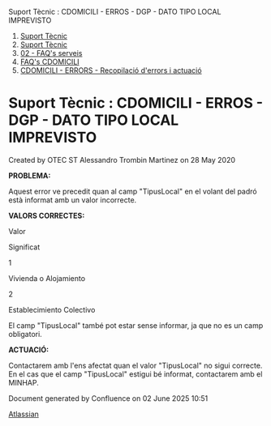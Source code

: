 Suport Tècnic : CDOMICILI - ERROS - DGP - DATO TIPO LOCAL IMPREVISTO  

1.  [Suport Tècnic](index.html)
2.  [Suport Tècnic](13893782.html)
3.  [02 - FAQ's serveis](26313393.html)
4.  [FAQ's CDOMICILI](28705548.html)
5.  [CDOMICILI - ERRORS - Recopilació d'errors i actuació](36340023.html)

Suport Tècnic : CDOMICILI - ERROS - DGP - DATO TIPO LOCAL IMPREVISTO
====================================================================

Created by OTEC ST Alessandro Trombin Martinez on 28 May 2020

**PROBLEMA:**

Aquest error ve precedit quan al camp "TipusLocal" en el volant del padró està informat amb un valor incorrecte. 

**VALORS CORRECTES:**

Valor

Significat

1

Vivienda o Alojamiento

2

Establecimiento Colectivo

El camp "TipusLocal" també pot estar sense informar, ja que no es un camp obligatori.

**ACTUACIÓ:**

Contactarem amb l'ens afectat quan el valor "TipusLocal" no sigui correcte. En el cas que el camp "TipusLocal" estigui bé informat, contactarem amb el MINHAP.

Document generated by Confluence on 02 June 2025 10:51

[Atlassian](http://www.atlassian.com/)